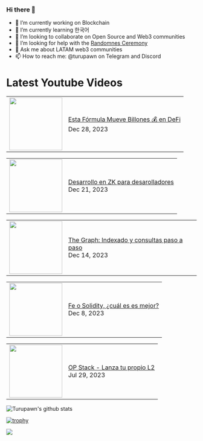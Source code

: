 ### Hi there 👋

- 🔭 I’m currently working on Blockchain
- 🌱 I’m currently learning 한국어
- 👯 I’m looking to collaborate on Open Source and Web3 communities
- 🤔 I’m looking for help with the [Randomnes Ceremony](https://github.com/Turupawn/RandomnessCeremony)
- 💬 Ask me about LATAM web3 communities
- 📫 How to reach me: @turupawn on Telegram and Discord

# Latest Youtube Videos

<!-- BLOG-POST-LIST:START --><table><tr><td><a href="https://www.youtube.com/watch?v=j66qsXMjymc"><img width="140px" src="https://i.ytimg.com/vi/j66qsXMjymc/mqdefault.jpg"></a></td>
<td><a href="https://www.youtube.com/watch?v=j66qsXMjymc">Esta Fórmula Mueve Billones 💰 en DeFi</a><br/>Dec 28, 2023</td></tr></table>
<table><tr><td><a href="https://www.youtube.com/watch?v=_FaE6NY7GdU"><img width="140px" src="https://i.ytimg.com/vi/_FaE6NY7GdU/mqdefault.jpg"></a></td>
<td><a href="https://www.youtube.com/watch?v=_FaE6NY7GdU">Desarrollo en ZK para desarolladores</a><br/>Dec 21, 2023</td></tr></table>
<table><tr><td><a href="https://www.youtube.com/watch?v=RIbf52hK44I"><img width="140px" src="https://i.ytimg.com/vi/RIbf52hK44I/mqdefault.jpg"></a></td>
<td><a href="https://www.youtube.com/watch?v=RIbf52hK44I">The Graph: Indexado y consultas paso a paso</a><br/>Dec 14, 2023</td></tr></table>
<table><tr><td><a href="https://www.youtube.com/watch?v=_ODiAW8mq3o"><img width="140px" src="https://i.ytimg.com/vi/_ODiAW8mq3o/mqdefault.jpg"></a></td>
<td><a href="https://www.youtube.com/watch?v=_ODiAW8mq3o">Fe o Solidity, ¿cuál es es mejor?</a><br/>Dec 8, 2023</td></tr></table>
<table><tr><td><a href="https://www.youtube.com/watch?v=yZe8T1AvIfM"><img width="140px" src="https://i.ytimg.com/vi/yZe8T1AvIfM/mqdefault.jpg"></a></td>
<td><a href="https://www.youtube.com/watch?v=yZe8T1AvIfM">OP Stack - Lanza tu propio L2</a><br/>Jul 29, 2023</td></tr></table>
<!-- BLOG-POST-LIST:END -->

<!-- YOUTUBE:START -->
<!-- YOUTUBE:END -->

![Turupawn's github stats](https://github-readme-stats.vercel.app/api?username=turupawn&show_icons=true)

[![trophy](https://github-profile-trophy.vercel.app/?username=Turupawn&theme=onedark)](https://github.com/ryo-ma/github-profile-trophy)

<a href="https://github.com/anuraghazra/github-readme-stats">
  <!-- Change the `github-readme-stats.anuraghazra1.vercel.app` to `github-readme-stats.vercel.app`  -->
  <img align="center" src="https://github-readme-stats.anuraghazra1.vercel.app/api/top-langs/?username=Turupawn&layout=compact&theme=radical" />
</a>

<!--
**Turupawn/Turupawn** is a ✨ _special_ ✨ repository because its `README.md` (this file) appears on your GitHub profile.

Here are some ideas to get you started:

- 🔭 I’m currently working on ...
- 🌱 I’m currently learning ...
- 👯 I’m looking to collaborate on ...
- 🤔 I’m looking for help with ...
- 💬 Ask me about ...
- 📫 How to reach me: ...
- 😄 Pronouns: ...
- ⚡ Fun fact: ...
-->
